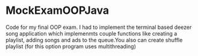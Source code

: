 # MockExamOOPJava
Code for my final OOP exam. I had to implement the terminal based deezer song application which implemenmts couple functions like creating a playlist, adding songs and ads to the queue.You also can create shuffle playlist (for this option program uses multithreading)
